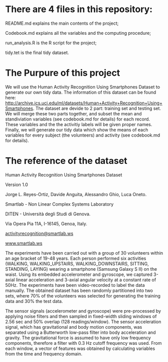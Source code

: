 There are 4 files in this repository:
======================================

README.md explains the main contents of the project;

Codebook.md explains all the variables and the computing procedure;

run_analysis.R is the R script for the project;

tidy.tet is the final tidy dataset.


The Purpure of this project
======================================
We will use the Human Activity Recognition Using Smartphones Dataset to generate our own tidy data. The information of this dataset can be found  here: http://archive.ics.uci.edu/ml/datasets/Human+Activity+Recognition+Using+Smartphones. The dataset are devide to 2 part: training set and testing set. We will merge these two parts together, and subset the mean and standiviation variables (see codebook.md for details) for each record. These variables and the the activitiy labels will be given proper names. Finally, we will generate our tidy data which show the means of each variables for every subject (the volunteers) and activity (see codebook.md for details).


The reference of the dataset
======================================
Human Activity Recognition Using Smartphones Dataset

Version 1.0

Jorge L. Reyes-Ortiz, Davide Anguita, Alessandro Ghio, Luca Oneto.

Smartlab - Non Linear Complex Systems Laboratory

DITEN - Università degli Studi di Genova.

Via Opera Pia 11A, I-16145, Genoa, Italy.

activityrecognition@smartlab.ws

www.smartlab.ws


The experiments have been carried out with a group of 30 volunteers within an age bracket of 19-48 years. Each person performed six activities (WALKING, WALKING_UPSTAIRS, WALKING_DOWNSTAIRS, SITTING, STANDING, LAYING) wearing a smartphone (Samsung Galaxy S II) on the waist. Using its embedded accelerometer and gyroscope, we captured 3-axial linear acceleration and 3-axial angular velocity at a constant rate of 50Hz. The experiments have been video-recorded to label the data manually. The obtained dataset has been randomly partitioned into two sets, where 70% of the volunteers was selected for generating the training data and 30% the test data. 

The sensor signals (accelerometer and gyroscope) were pre-processed by applying noise filters and then sampled in fixed-width sliding windows of 2.56 sec and 50% overlap (128 readings/window). The sensor acceleration signal, which has gravitational and body motion components, was separated using a Butterworth low-pass filter into body acceleration and gravity. The gravitational force is assumed to have only low frequency components, therefore a filter with 0.3 Hz cutoff frequency was used. From each window, a vector of features was obtained by calculating variables from the time and frequency domain.

